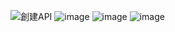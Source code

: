 
![創建API](https://user-images.githubusercontent.com/94948670/233841803-becb151f-df43-4434-ae3f-2f6ad355914a.png)
![image](https://user-images.githubusercontent.com/94948670/233842743-282c88f3-b517-4118-a6a8-853b16925cd5.png)
![image](https://user-images.githubusercontent.com/94948670/233843426-4fff6d9f-4d06-4a14-be1c-b3bf3bd8e36b.png)
![image](https://user-images.githubusercontent.com/94948670/233844332-824cfcc5-e11a-4030-89b8-0330d4a50e8c.png)
